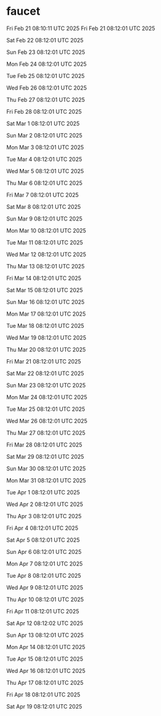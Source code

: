 # faucet
Fri Feb 21 08:10:11 UTC 2025
Fri Feb 21 08:12:01 UTC 2025

Sat Feb 22 08:12:01 UTC 2025

Sun Feb 23 08:12:01 UTC 2025

Mon Feb 24 08:12:01 UTC 2025

Tue Feb 25 08:12:01 UTC 2025

Wed Feb 26 08:12:01 UTC 2025

Thu Feb 27 08:12:01 UTC 2025

Fri Feb 28 08:12:01 UTC 2025

Sat Mar  1 08:12:01 UTC 2025

Sun Mar  2 08:12:01 UTC 2025

Mon Mar  3 08:12:01 UTC 2025

Tue Mar  4 08:12:01 UTC 2025

Wed Mar  5 08:12:01 UTC 2025

Thu Mar  6 08:12:01 UTC 2025

Fri Mar  7 08:12:01 UTC 2025

Sat Mar  8 08:12:01 UTC 2025

Sun Mar  9 08:12:01 UTC 2025

Mon Mar 10 08:12:01 UTC 2025

Tue Mar 11 08:12:01 UTC 2025

Wed Mar 12 08:12:01 UTC 2025

Thu Mar 13 08:12:01 UTC 2025

Fri Mar 14 08:12:01 UTC 2025

Sat Mar 15 08:12:01 UTC 2025

Sun Mar 16 08:12:01 UTC 2025

Mon Mar 17 08:12:01 UTC 2025

Tue Mar 18 08:12:01 UTC 2025

Wed Mar 19 08:12:01 UTC 2025

Thu Mar 20 08:12:01 UTC 2025

Fri Mar 21 08:12:01 UTC 2025

Sat Mar 22 08:12:01 UTC 2025

Sun Mar 23 08:12:01 UTC 2025

Mon Mar 24 08:12:01 UTC 2025

Tue Mar 25 08:12:01 UTC 2025

Wed Mar 26 08:12:01 UTC 2025

Thu Mar 27 08:12:01 UTC 2025

Fri Mar 28 08:12:01 UTC 2025

Sat Mar 29 08:12:01 UTC 2025

Sun Mar 30 08:12:01 UTC 2025

Mon Mar 31 08:12:01 UTC 2025

Tue Apr  1 08:12:01 UTC 2025

Wed Apr  2 08:12:01 UTC 2025

Thu Apr  3 08:12:01 UTC 2025

Fri Apr  4 08:12:01 UTC 2025

Sat Apr  5 08:12:01 UTC 2025

Sun Apr  6 08:12:01 UTC 2025

Mon Apr  7 08:12:01 UTC 2025

Tue Apr  8 08:12:01 UTC 2025

Wed Apr  9 08:12:01 UTC 2025

Thu Apr 10 08:12:01 UTC 2025

Fri Apr 11 08:12:01 UTC 2025

Sat Apr 12 08:12:02 UTC 2025

Sun Apr 13 08:12:01 UTC 2025

Mon Apr 14 08:12:01 UTC 2025

Tue Apr 15 08:12:01 UTC 2025

Wed Apr 16 08:12:01 UTC 2025

Thu Apr 17 08:12:01 UTC 2025

Fri Apr 18 08:12:01 UTC 2025

Sat Apr 19 08:12:01 UTC 2025
